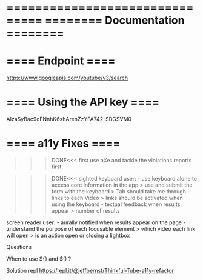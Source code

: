 ===============================
======== Documentation ========
===============================

==== Endpoint ====
==================

https://www.googleapis.com/youtube/v3/search

==== Using the API key ====
===========================

AIzaSyBac9cFNnhK6shArenZzYFA742-SBGSVM0


==== a11y Fixes ====
====================
>>>DONE<<<
first use aXe and tackle the violations reports first

>>>DONE<<< 
sighted keyboard user:
    - use keyboard alone to access core information in the app
        > use and submit the form with the keyboard
        > Tab should take me through links to each Video
        > links should be activated when using the keyboard
    - textual feedback when results appear
        > number of results

screen reader user:
    - aurally notified when results appear on the page
    - understand the purpose of each focusable element
        > which video each link will open
        > is an action open or closing a lightbox



Questions

When to use ${} and $() ? 

Solution repl
https://repl.it/@jeffbernst/Thinkful-Tube-a11y-refactor